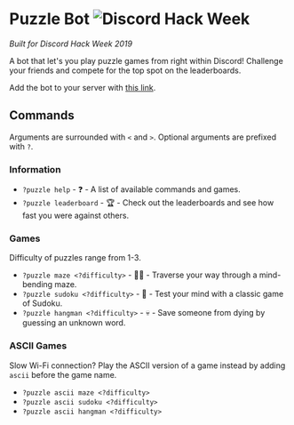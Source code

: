 # Puzzle Bot ![Discord Hack Week](https://img.shields.io/badge/Discord%20Hack%20Week-2019-%23000000.svg)

_Built for Discord Hack Week 2019_

A bot that let's you play puzzle games from right within Discord! Challenge your friends and compete for the top spot on the leaderboards.

Add the bot to your server with [this link](https://discordapp.com/api/oauth2/authorize?client_id=592782977327562987&permissions=11328&scope=bot).

## Commands

Arguments are surrounded with `<` and `>`. Optional arguments are prefixed with `?`.

### Information

* `?puzzle help` - ❓ - A list of available commands and games.
* `?puzzle leaderboard` - 🏆 - Check out the leaderboards and see how fast you were against others.

### Games

Difficulty of puzzles range from 1-3.

* `?puzzle maze <?difficulty>` - 🚶‍♂️ - Traverse your way through a mind-bending maze.
* `?puzzle sudoku <?difficulty>` - 🔢 - Test your mind with a classic game of Sudoku.
* `?puzzle hangman <?difficulty>` - 💀 - Save someone from dying by guessing an unknown word.

### ASCII Games

Slow Wi-Fi connection? Play the ASCII version of a game instead by adding `ascii` before the game name.

* `?puzzle ascii maze <?difficulty>`
* `?puzzle ascii sudoku <?difficulty>`
* `?puzzle ascii hangman <?difficulty>`
